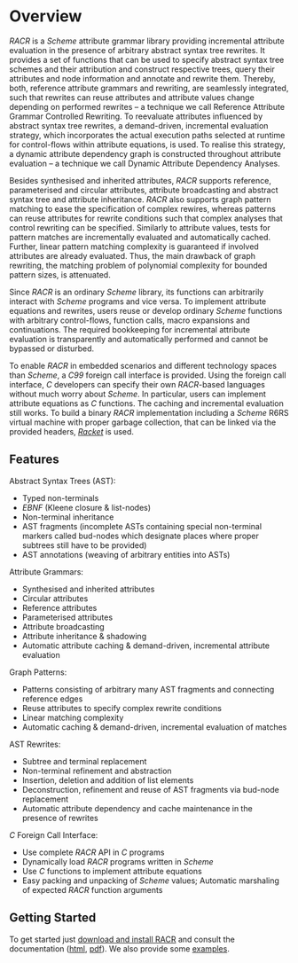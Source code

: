 # Overview

_RACR_ is a _Scheme_ attribute grammar library providing incremental attribute evaluation in the presence of arbitrary abstract syntax tree rewrites. It provides a set of functions that can be used to specify abstract syntax tree schemes and their attribution and construct respective trees, query their attributes and node information and annotate and rewrite them. Thereby, both, reference attribute grammars and rewriting, are seamlessly integrated, such that rewrites can reuse attributes and attribute values change depending on performed rewrites – a technique we call Reference Attribute Grammar Controlled Rewriting. To reevaluate attributes influenced by abstract syntax tree rewrites, a demand-driven, incremental evaluation strategy, which incorporates the actual execution paths selected at runtime for control-flows within attribute equations, is used. To realise this strategy, a dynamic attribute dependency graph is constructed throughout attribute evaluation – a technique we call Dynamic Attribute Dependency Analyses.

Besides synthesised and inherited attributes, _RACR_ supports reference, parameterised and circular attributes, attribute broadcasting and abstract syntax tree and attribute inheritance. _RACR_ also supports graph pattern matching to ease the specification of complex rewires, whereas patterns can reuse attributes for rewrite conditions such that complex analyses that control rewriting can be specified. Similarly to attribute values, tests for pattern matches are incrementally evaluated and automatically cached. Further, linear pattern matching complexity is guaranteed if involved attributes are already evaluated. Thus, the main drawback of graph rewriting, the matching problem of polynomial complexity for bounded pattern sizes, is attenuated.

Since _RACR_ is an ordinary _Scheme_ library, its functions can arbitrarily interact with _Scheme_ programs and vice versa. To implement attribute equations and rewrites, users reuse or develop ordinary _Scheme_ functions with arbitrary control-flows, function calls, macro expansions and continuations. The required bookkeeping for incremental attribute evaluation is transparently and automatically performed and cannot be bypassed or disturbed.

To enable _RACR_ in embedded scenarios and different technology spaces than _Scheme_, a _C99_ foreign call interface is provided. Using the foreign call interface, _C_ developers can specify their own _RACR_-based languages without much worry about _Scheme_. In particular, users can implement attribute equations as _C_ functions. The caching and incremental evaluation still works. To build a binary _RACR_ implementation including a _Scheme_ R6RS virtual machine with proper garbage collection, that can be linked via the provided headers, _[Racket](http://racket-lang.org)_ is used.

## Features

Abstract Syntax Trees (AST):
  * Typed non-terminals
  * _EBNF_ (Kleene closure & list-nodes)
  * Non-terminal inheritance
  * AST fragments (incomplete ASTs containing special non-terminal markers called bud-nodes which designate places where proper subtrees still have to be provided)
  * AST annotations (weaving of arbitrary entities into ASTs)

Attribute Grammars:
  * Synthesised and inherited attributes
  * Circular attributes
  * Reference attributes
  * Parameterised attributes
  * Attribute broadcasting
  * Attribute inheritance & shadowing
  * Automatic attribute caching & demand-driven, incremental attribute evaluation

Graph Patterns:
  * Patterns consisting of arbitrary many AST fragments and connecting reference edges
  * Reuse attributes to specify complex rewrite conditions
  * Linear matching complexity
  * Automatic caching & demand-driven, incremental evaluation of matches

AST Rewrites:
  * Subtree and terminal replacement
  * Non-terminal refinement and abstraction
  * Insertion, deletion and addition of list elements
  * Deconstruction, refinement and reuse of AST fragments via bud-node replacement
  * Automatic attribute dependency and cache maintenance in the presence of rewrites

_C_ Foreign Call Interface:
  * Use complete _RACR_ API in _C_ programs
  * Dynamically load _RACR_ programs written in _Scheme_
  * Use _C_ functions to implement attribute equations
  * Easy packing and unpacking of _Scheme_ values; Automatic marshaling of expected _RACR_ function arguments

## Getting Started

To get started just [download and install RACR](Installation.md) and consult the documentation ([html](Documentation.md), [pdf](http://racr.googlecode.com/git/documentation/racr-manual.pdf)). We also provide some [examples](Examples.md).
